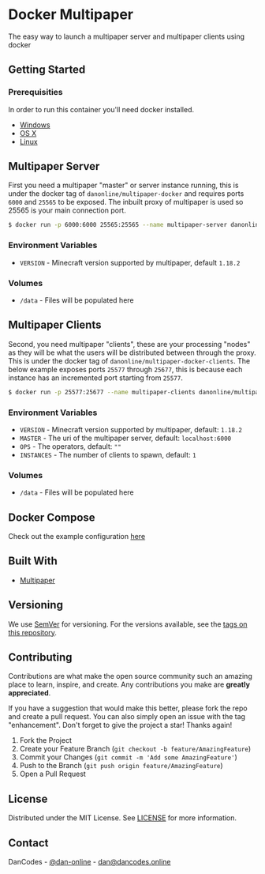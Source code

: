 # Docker Multipaper

The easy way to launch a multipaper server and multipaper clients using docker

## Getting Started

### Prerequisities

In order to run this container you'll need docker installed.

* [Windows](https://docs.docker.com/windows/started)
* [OS X](https://docs.docker.com/mac/started/)
* [Linux](https://docs.docker.com/linux/started/)

## Multipaper Server

First you need a multipaper "master" or server instance running, this is under the docker tag of `danonline/multipaper-docker` and requires ports `6000` and `25565` to be exposed. The inbuilt proxy of multipaper is used so 25565 is your main connection port.

```bash
$ docker run -p 6000:6000 25565:25565 --name multipaper-server danonline/multipaper-docker
```

### Environment Variables

* `VERSION` - Minecraft version supported by multipaper, default `1.18.2`

### Volumes

* `/data` - Files will be populated here

## Multipaper Clients

Second, you need multipaper "clients", these are your processing "nodes" as they will be what the users will be distributed between through the proxy. This is under the docker tag of `danonline/multipaper-docker-clients`. The below example exposes ports `25577` through `25677`, this is because each instance has an incremented port starting from `25577`.

```bash
$ docker run -p 25577:25677 --name multipaper-clients danonline/multipaper-docker-clients
```

### Environment Variables

* `VERSION` - Minecraft version supported by multipaper, default: `1.18.2`
* `MASTER` - The uri of the multipaper server, default: `localhost:6000`
* `OPS` - The operators, default: `""`
* `INSTANCES` - The number of clients to spawn, default: `1`

### Volumes

* `/data` - Files will be populated here

## Docker Compose

Check out the example configuration [here](test/docker-compose.yml)

## Built With

* [Multipaper](https://multipaper.io)

## Versioning

We use [SemVer](http://semver.org/) for versioning. For the versions available, see the 
[tags on this repository](https://github.com/dan-online/danonline/multipaper-docker/tags). 

## Contributing

Contributions are what make the open source community such an amazing place to learn, inspire, and create. Any contributions you make are **greatly appreciated**.

If you have a suggestion that would make this better, please fork the repo and create a pull request. You can also simply open an issue with the tag "enhancement".
Don't forget to give the project a star! Thanks again!

1. Fork the Project
2. Create your Feature Branch (`git checkout -b feature/AmazingFeature`)
3. Commit your Changes (`git commit -m 'Add some AmazingFeature'`)
4. Push to the Branch (`git push origin feature/AmazingFeature`)
5. Open a Pull Request

<!-- LICENSE -->
## License

Distributed under the MIT License. See [LICENSE](LICENSE) for more information.

<!-- CONTACT -->
## Contact

DanCodes - [@dan-online](https://dancodes.online) - dan@dancodes.online
